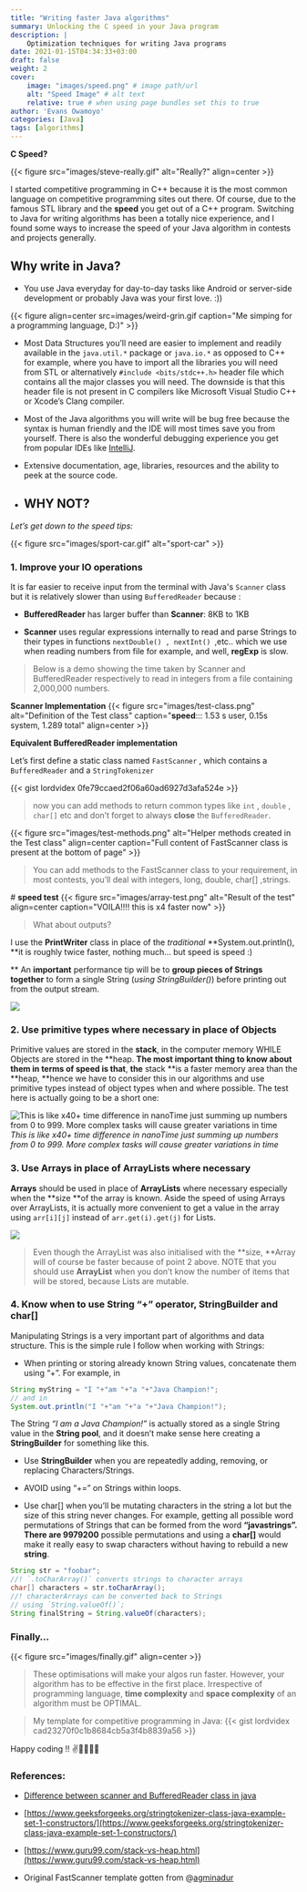 ```yaml
---
title: "Writing faster Java algorithms"
summary: Unlocking the C speed in your Java program
description: |
    Optimization techniques for writing Java programs
date: 2021-01-15T04:34:33+03:00
draft: false
weight: 2
cover:
    image: "images/speed.png" # image path/url
    alt: "Speed Image" # alt text
    relative: true # when using page bundles set this to true
author: 'Evans Owamoyo'
categories: [Java]
tags: [algorithms]
---
```


**C Speed?**

{{< figure src="images/steve-really.gif" alt="Really?" align=center >}}

I started competitive programming in C++ because it is the most common language on competitive programming sites out there. Of course, due to the famous STL library and the **speed** you get out of a C++ program. Switching to Java for writing algorithms has been a totally nice experience, and I found some ways to increase the speed of your Java algorithm in contests and projects generally.

## **Why write in Java?**

* You use Java everyday for day-to-day tasks like Android or server-side development or probably Java was your first love. :))

{{< figure align=center src=images/weird-grin.gif caption="Me simping for a programming language, D:)" >}}

* Most Data Structures you’ll need are easier to implement and readily available in the `java.util.*` package or `java.io.*` as opposed to C++ for example, where you have to import all the libraries you will need from STL or alternatively `#include <bits/stdc++.h>` header file which contains all the major classes you will need. The downside is that this header file is not present in C compilers like Microsoft Visual Studio C++ or Xcode’s Clang compiler.

* Most of the Java algorithms you will write will be bug free because the syntax is human friendly and the IDE will most times save you from yourself. There is also the wonderful debugging experience you get from popular IDEs like [IntelliJ](https://www.jetbrains.com/idea/).

* Extensive documentation, age, libraries, resources and the ability to peek at the source code.

* ## WHY NOT?

*Let’s get down to the speed tips:*

{{< figure src="images/sport-car.gif" alt="sport-car" >}}

### **1. Improve your IO operations**

It is far easier to receive input from the terminal with Java's `Scanner` class but it is relatively slower than using `BufferedReader` because :

* **BufferedReader** has larger buffer than **Scanner**: 8KB to 1KB

* **Scanner** uses regular expressions internally to read and parse Strings to their types in functions `nextDouble() , nextInt() `,etc.. which we use when reading numbers from file for example, and well, **regExp** is slow.
> Below is a demo showing the time taken by Scanner and BufferedReader respectively to read in integers from a file containing 2,000,000 numbers.

**Scanner Implementation**
{{< figure src="images/test-class.png" alt="Definition of the Test class" caption="**speed**::: 1.53 s user, 0.15s system, 1.289 total" align=center >}}

**Equivalent BufferedReader implementation**

Let’s first define a static class named `FastScanner` , which contains a `BufferedReader` and a `StringTokenizer`

{{< gist lordvidex 0fe79ccaed2f06a60ad6927d3afa524e >}}

> now you can add methods to return common types like `int` , `double` , `char[]` etc and don’t forget to always **close** the `BufferedReader`.

{{< figure src="images/test-methods.png" alt="Helper methods created in the Test class" align=center caption="Full content of FastScanner class is present at the bottom of page" >}}

> You can add methods to the FastScanner class to your requirement, in most contests, you’ll deal with integers, long, double, char[] ,strings.

\# **speed test**
{{< figure src="images/array-test.png" alt="Result of the test" align=center caption="VOILA!!!! this is x4 faster now" >}}

> What about outputs?

I use the **PrintWriter** class in place of the *traditional* **System.out.println(), **it is roughly twice faster, nothing much… but speed is speed :)

** An **important** performance tip will be to **group pieces of Strings together** to form a single String (*using StringBuilder()*) before printing out from the output stream.

![](https://cdn-images-1.medium.com/max/3436/1*tFN8hndjpRwOX-QryIJSSA.png)

### **2. Use primitive types where necessary in place of Objects**

Primitive values are stored in the **stack**, in the computer memory WHILE Objects are stored in the **heap. **The most important thing to know about them in terms of speed is that**, **the** stack **is a faster memory area than the **heap, **hence we have to consider this in our algorithms and use primitive types instead of object types when and where possible. The test here is actually going to be a short one:

![This is like x40+ time difference in nanoTime just summing up numbers from 0 to 999. More complex tasks will cause greater variations in time](https://cdn-images-1.medium.com/max/3406/1*oDNQ_Q0JAC7LN_F3HL9JTg.png)*This is like x40+ time difference in nanoTime just summing up numbers from 0 to 999. More complex tasks will cause greater variations in time*

### **3. Use Arrays in place of ArrayLists where necessary**

**Arrays** should be used in place of **ArrayLists** where necessary especially when the **size **of the array is known. Aside the speed of using Arrays over ArrayLists, it is actually more convenient to get a value in the array using `arr[i][j]` instead of `arr.get(i).get(j)` for Lists.

![](https://cdn-images-1.medium.com/max/3130/1*8SJi1r__vmotUmSQUDw0qA.png)
> Even though the ArrayList was also initialised with the **size, **Array will of course be faster because of point 2 above. NOTE that you should use **ArrayList** when you don’t know the number of items that will be stored, because Lists are mutable.

### **4. Know when to use String “+” operator, StringBuilder and char[]**

Manipulating Strings is a very important part of algorithms and data structure. This is the simple rule I follow when working with Strings:

* When printing or storing already known String values, concatenate them using “+”. For example, in
```Java
String myString = "I "+"am "+"a "+"Java Champion!";
// and in
System.out.println("I "+"am "+"a "+"Java Champion!");
```

The String *“I am a Java Champion!”* is actually stored as a single String value in the **String pool**, and it doesn’t make sense here creating a **StringBuilder** for something like this.

* Use **StringBuilder** when you are repeatedly adding, removing, or replacing Characters/Strings.

* AVOID using “+=” on Strings within loops.

* Use char[] when you’ll be mutating characters in the string a lot but the size of this string never changes. For example, getting all possible word permutations of Strings that can be formed from the word **“javastrings”. **There are** 9979200** possible permutations and using a **char[]** would make it really easy to swap characters without having to rebuild a new **string**.
```Java
String str = "foobar";
//! `.toCharArray()` converts strings to character arrays
char[] characters = str.toCharArray();
//! characterArrays can be converted back to Strings
// using `String.valueOf()`;
String finalString = String.valueOf(characters);
```

### **Finally…**
{{< figure src="images/finally.gif" align=center  >}}

> These optimisations will make your algos run faster. However, your algorithm has to be effective in the first place. Irrespective of programming language, **time complexity** and **space complexity** of an algorithm must be OPTIMAL.  

> My template for competitive programming in Java:
{{< gist lordvidex cad23270f0c1b8684cb5a3f4b8839a56 >}}

Happy coding !! ✌️🤖👨🏽‍💻

### **References:**

* [Difference between scanner and BufferedReader class in java](https://www.geeksforgeeks.org/difference-between-scanner-and-bufferreader-class-in-java/)

* [https://www.geeksforgeeks.org/stringtokenizer-class-java-example-set-1-constructors/](https://www.geeksforgeeks.org/stringtokenizer-class-java-example-set-1-constructors/)

* [https://www.guru99.com/stack-vs-heap.html](https://www.guru99.com/stack-vs-heap.html)

* Original FastScanner template gotten from @[agminadur](https://codeforces.com/profile/Agnimandur)


